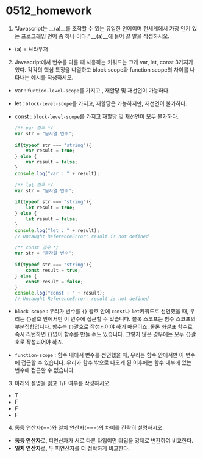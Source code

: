 # 0512_homework

1.  “Javascript는 __(a)__를 조작할 수 있는 유일한 언어이며 전세계에서 가장 인기 있는 프로그래밍 언어 중 하나 이다.” __(a)__에 들어 갈 말을 작성하시오.

   - (a) = 브라우저

2.  Javascript에서 변수를 다룰 때 사용하는 키워드는 크게 var, let, const 3가지가 있다. 각각의 핵심 특징을 나열하고 block scope와 function scope의 차이를 나타내는 예시를 작성하시오. 

   - var :  `funtion-level-scope`를 가지고 , 재할당 및 재선언이 가능하다.

   - let : `block-level-scope`를 가지고, 재할당은 가능하지만, 재선언이 불가하다.

   - const : `block-level-scope`를 가지고 재할당 및 재선언이 모두 불가하다.

     ```javascript
     /** var 경우 */
     var str = "문자열 변수";
      
     if(typeof str === "string"){
         var result = true;
     } else {
         var result = false;
     }        
     console.log("var : " + result);
      
     /** let 경우 */
     var str = "문자열 변수";
      
     if(typeof str === "string"){
         let result = true;
     } else {
         let result = false;
     }        
     console.log("let : " + result);
     // Uncaught ReferenceError: result is not defined
      
     /** const 경우 */
     var str = "문자열 변수";
      
     if(typeof str === "string"){
         const result = true;
     } else {
         const result = false;
     }
     console.log("const : " + result);
     // Uncaught ReferenceError: result is not defined
     ```

     

   - `block-scope` : 우리가 변수를 `{}` 괄호 안에 `const`나 `let`키워드로 선언했을 때, 우리는 `{}`괄호 안에서만 이 변수에 접근할 수 있습니다. 
     블록 스코프는 함수 스코프의 부분집합입니다. 함수는 `{}`괄호로 작성되어야 하기 때문이죠. 물론 화살표 함수로 즉시 리턴하면 `{}`없이 함수를 만들 수도 있습니다. 그렇지 않은 경우에는 모두 `{}`괄호로 작성되어야 하죠.

   - `function-scope` : 함수 내에서 변수를 선언했을 때, 우리는 함수 안에서만 이 변수에 접근할 수 있습니다. 우리가 함수 밖으로 나오게 된 이후에는 함수 내부에 있는 변수에 접근할 수 없습니다.

3.  아래의 설명을 읽고 T/F 여부를 작성하시오. 

   - T
   - F
   - F
   - F 

4.  동등 연산자(==)와 일치 연산자(===)의 차이를 간략히 설명하시오.

   - **동등 연산자**로, 피연산자가 서로 다른 타입이면 타입을 강제로 변환하여 비교한다.
   - **일치 연산자**로, 두 피연산자를 더 정확하게 비교한다.

